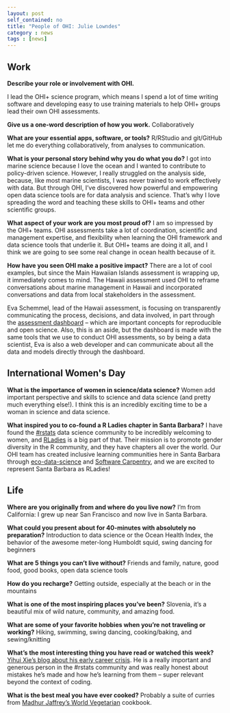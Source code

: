 ```yaml
---
layout: post
self_contained: no
title: "People of OHI: Julie Lowndes"
category : news 
tags : [news]
---
```

## Work

**Describe your role or involvement with OHI.**

I lead the OHI+ science program, which means I spend a lot of time writing software and developing easy to use training materials to help OHI+ groups lead their own OHI assessments.

**Give us a one-word description of how you work.**
Collaboratively

**What are your essential apps, software, or tools?**
R/RStudio and git/GitHub let me do everything collaboratively, from analyses to communication.

**What is your personal story behind why you do what you do?**
I got into marine science because I love the ocean and I wanted to contribute to policy-driven science. However, I really struggled on the analysis side, because, like most marine scientists, I was never trained to work effectively with data. But through OHI, I’ve discovered how powerful and empowering open data science tools are for data analysis and science. That’s why I love spreading the word and teaching these skills to OHI+ teams and other scientific groups. 

**What aspect of your work are you most proud of?**
I am so impressed by the OHI+ teams. OHI assessments take a lot of coordination, scientific and management expertise, and flexibility when learning the OHI framework and data science tools that underlie it. But OHI+ teams are doing it all, and I think we are going to see some real change in ocean health because of it.

**How have you seen OHI make a positive impact?**
There are a lot of cool examples, but since the Main Hawaiian Islands assessment is wrapping up, it immediately comes to mind. The Hawaii assessment used OHI to reframe conversations about marine management in Hawaii and incorporated conversations and data from local stakeholders in the assessment. 

Eva Schemmel, lead of the Hawaii assessment, is focusing on transparently communicating the process, decisions, and data involved, in part through the [assessment dashboard](http://ohi-science.org/mhi/) – which are important concepts for reproducible and open science.  Also, this is an aside, but the dashboard is made with the same tools that we use to conduct OHI assessments, so by being a data scientist, Eva is also a web developer and can communicate about all the data and models directly through the dashboard.

## International Women's Day

**What is the importance of women in science/data science?**
Women add important perspective and skills to science and data science (and pretty much everything else!). I think this is an incredibly exciting time to be a woman in science and data science.

**What inspired you to co-found a R Ladies chapter in Santa Barbara?** 
I have found the [#rstats](https://twitter.com/search?q=%23rstats&src=typd) data science community to be incredibly welcoming to women, and [RLadies](https://rladies.org/) is a big part of that. Their mission is to promote gender diversity in the R community, and they have chapters all over the world. Our OHI team has created inclusive learning communities here in Santa Barbara through [eco-data-science](http://eco-data-science.github.io/) and [Software Carpentry](http://remi-daigle.github.io/2016-04-15-UCSB/overview/), and we are excited to represent Santa Barbara as RLadies!

## Life 

**Where are you originally from and where do you live now?**
I’m from California: I grew up near San Francisco and now live in Santa Barbara.

**What could you present about for 40-minutes with absolutely no preparation?** 
Introduction to data science or the Ocean Health Index, the behavior of the awesome meter-long Humboldt squid, swing dancing for beginners

**What are 5 things you can’t live without?**
Friends and family, nature, good food, good books, open data science tools

**How do you recharge?**
Getting outside, especially at the beach or in the mountains

**What is one of the most inspiring places you’ve been?**
Slovenia, it’s a beautiful mix of wild nature, community, and amazing food.

**What are some of your favorite hobbies when you’re not traveling or working?**
Hiking, swimming, swing dancing, cooking/baking, and sewing/knitting 

**What’s the most interesting thing you have read or watched this week?**
[Yihui Xie’s blog about his early career crisis](https://yihui.name/en/2018/02/career-crisis/). He is a really important and generous person in the #rstats community and was really honest about mistakes he’s made and how he’s learning from them – super relevant beyond the context of coding.

**What is the best meal you have ever cooked?**
Probably a suite of curries from [Madhur Jaffrey’s World Vegetarian](https://www.amazon.com/Madhur-Jaffreys-World-Vegetarian-Meatless/dp/0609809237/ref=asap_bc?ie=UTF8) cookbook.
